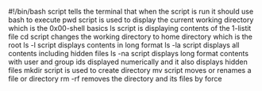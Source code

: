 #!/bin/bash script tells the terminal that when the script is run it should use bash to execute
pwd script is used to display the current working directory which is the 0x00-shell basics
ls script is displaying contents of the 1-listit file
cd script changes the working directory to home directory which is the root
ls -l script displays contents in long format
ls -la script displays all contents including hidden files
ls -na script displays long format contents with user and group ids displayed numerically and it also displays hidden files
mkdir script is used to create directory
mv script moves or renames a file or directory
rm -rf removes the directory and its files by force

